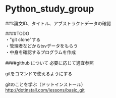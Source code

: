 # Python_study_group

##1:論文ID、タイトル、アブストラクトデータの確認

####TODO  
・"git clone"する  
・管理者などからtsvデータをもらう  
・中身を確認するプログラムを作成  


####github について
必要に応じて適宜参照  

gitをコマンドで使えるようにする  
  
gitのことを学ぶ（ドットインストール）  
<http://dotinstall.com/lessons/basic_git>



